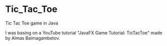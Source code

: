 # Tic_Tac_Toe
Tic Tac Toe game in Java 

I was basing on a YouTube tutorial "JavaFX Game Tutorial: TicTacToe" made by Almas Baimagambetov.
